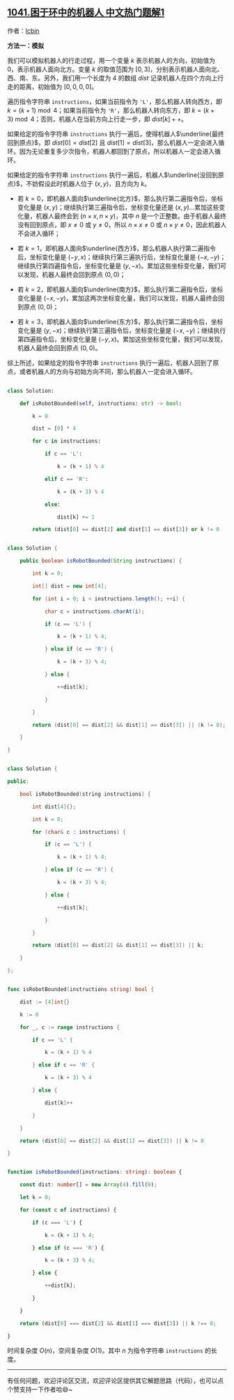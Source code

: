 ## [1041.困于环中的机器人 中文热门题解1](https://leetcode.cn/problems/robot-bounded-in-circle/solutions/100000/python3javacgotypescript-yi-ti-yi-jie-mo-cyda)

作者：[lcbin](https://leetcode.cn/u/lcbin)


**方法一：模拟**

我们可以模拟机器人的行走过程，用一个变量 $k$ 表示机器人的方向，初始值为 $0$，表示机器人面向北方。变量 $k$ 的取值范围为 $[0, 3]$，分别表示机器人面向北、西、南、东。另外，我们用一个长度为 $4$ 的数组 $dist$ 记录机器人在四个方向上行走的距离，初始值为 $[0, 0, 0, 0]$。

遍历指令字符串 `instructions`，如果当前指令为 `'L'`，那么机器人转向西方，即 $k = (k + 1) \bmod 4$；如果当前指令为 `'R'`，那么机器人转向东方，即 $k = (k + 3) \bmod 4$；否则，机器人在当前方向上行走一步，即 $dist[k]++$。

如果给定的指令字符串 `instructions` 执行一遍后，使得机器人$\underline{最终回到原点}$，即 $dist[0] = dist[2]$ 且 $dist[1] = dist[3]$，那么机器人一定会进入循环。因为无论重复多少次指令，机器人都回到了原点，所以机器人一定会进入循环。

如果给定的指令字符串 `instructions` 执行一遍后，机器人$\underline{没回到原点}$，不妨假设此时机器人位于 $(x, y)$，且方向为 $k$。

-   若 $k=0$，即机器人面向$\underline{北方}$，那么执行第二遍指令后，坐标变化量是 $(x, y)$；继续执行第三遍指令后，坐标变化量还是 $(x, y)$...累加这些变化量，机器人最终会到 $(n \times x, n \times y)$，其中 $n$ 是一个正整数。由于机器人最终没有回到原点，即 $x \neq 0$ 或 $y \neq 0$，所以 $n \times x \neq 0$ 或 $n \times y \neq 0$，因此机器人不会进入循环；
-   若 $k=1$，即机器人面向$\underline{西方}$，那么机器人执行第二遍指令后，坐标变化量是 $(-y, x)$；继续执行第三遍执行后，坐标变化量是 $(-x, -y)$；继续执行第四遍指令后，坐标变化量是 $(y, -x)$。累加这些坐标变化量，我们可以发现，机器人最终会回到原点 $(0, 0)$；
-   若 $k=2$，即机器人面向$\underline{南方}$，那么执行第二遍指令后，坐标变化量是 $(-x, -y)$，累加这两次坐标变化量，我们可以发现，机器人最终会回到原点 $(0, 0)$；
-   若 $k=3$，即机器人面向$\underline{东方}$，那么执行第二遍指令后，坐标变化量是 $(y, -x)$；继续执行第三遍指令后，坐标变化量是 $(-x, -y)$；继续执行第四遍指令后，坐标变化量是 $(-y, x)$。累加这些坐标变化量，我们可以发现，机器人最终会回到原点 $(0, 0)$。

综上所述，如果给定的指令字符串 `instructions` 执行一遍后，机器人回到了原点，或者机器人的方向与初始方向不同，那么机器人一定会进入循环。



```python [sol1-Python3]
class Solution:
    def isRobotBounded(self, instructions: str) -> bool:
        k = 0
        dist = [0] * 4
        for c in instructions:
            if c == 'L':
                k = (k + 1) % 4
            elif c == 'R':
                k = (k + 3) % 4
            else:
                dist[k] += 1
        return (dist[0] == dist[2] and dist[1] == dist[3]) or k != 0
```



```java [sol1-Java]
class Solution {
    public boolean isRobotBounded(String instructions) {
        int k = 0;
        int[] dist = new int[4];
        for (int i = 0; i < instructions.length(); ++i) {
            char c = instructions.charAt(i);
            if (c == 'L') {
                k = (k + 1) % 4;
            } else if (c == 'R') {
                k = (k + 3) % 4;
            } else {
                ++dist[k];
            }
        }
        return (dist[0] == dist[2] && dist[1] == dist[3]) || (k != 0);
    }
}
```


```cpp [sol1-C++]
class Solution {
public:
    bool isRobotBounded(string instructions) {
        int dist[4]{};
        int k = 0;
        for (char& c : instructions) {
            if (c == 'L') {
                k = (k + 1) % 4;
            } else if (c == 'R') {
                k = (k + 3) % 4;
            } else {
                ++dist[k];
            }
        }
        return (dist[0] == dist[2] && dist[1] == dist[3]) || k;
    }
};
```



```go [sol1-Go]
func isRobotBounded(instructions string) bool {
	dist := [4]int{}
	k := 0
	for _, c := range instructions {
		if c == 'L' {
			k = (k + 1) % 4
		} else if c == 'R' {
			k = (k + 3) % 4
		} else {
			dist[k]++
		}
	}
	return (dist[0] == dist[2] && dist[1] == dist[3]) || k != 0
}
```



```ts [sol1-TypeScript]
function isRobotBounded(instructions: string): boolean {
    const dist: number[] = new Array(4).fill(0);
    let k = 0;
    for (const c of instructions) {
        if (c === 'L') {
            k = (k + 1) % 4;
        } else if (c === 'R') {
            k = (k + 3) % 4;
        } else {
            ++dist[k];
        }
    }
    return (dist[0] === dist[2] && dist[1] === dist[3]) || k !== 0;
}
```

时间复杂度 $O(n)$，空间复杂度 $O(1)$。其中 $n$ 为指令字符串 `instructions` 的长度。



---

有任何问题，欢迎评论区交流，欢迎评论区提供其它解题思路（代码），也可以点个赞支持一下作者哈😄~